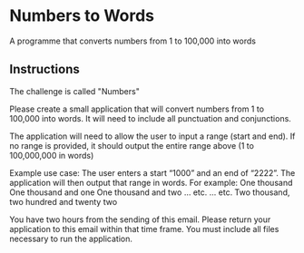 # Numbers to Words

A programme that converts numbers from 1 to 100,000 into words

## Instructions

The challenge is called "Numbers"

Please create a small application that will convert numbers from 1 to 100,000 into words. It will need to include all punctuation and conjunctions.

The application will need to allow the user to input a range (start and end). If no range is provided, it should output the entire range above (1 to 100,000,000 in words)

Example use case:
The user enters a start “1000” and an end of “2222”.
The application will then output that range in words. For example:
One thousand
One thousand and one
One thousand and two
… etc.
… etc.
Two thousand, two hundred and twenty two

You have two hours from the sending of this email. Please return your application to this email within that time frame. You must include all files necessary to run the application.

